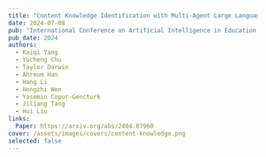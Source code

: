 ```yaml
---
title: "Content Knowledge Identification with Multi-Agent Large Language Models (LLMs)"
date: 2024-07-08
pub: "International Conference on Artificial Intelligence in Education (AIED)"
pub_date: 2024
authors:
  - Kaiqi Yang
  - Yucheng Chu
  - Taylor Darwin
  - Ahreum Han
  - Hang Li
  - Hongzhi Wen
  - Yasemin Copur-Gencturk
  - Jiliang Tang
  - Hui Liu
links:
  Paper: https://arxiv.org/abs/2404.07960
cover: /assets/images/covers/content-knowledge.png
selected: false
---
```

